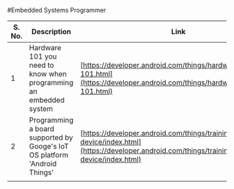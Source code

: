 #Embedded Systems Programmer

| S. No. | **Description** | Link |
| --- | --- | --- |
| 1 | Hardware 101 you need to know when programming an embedded system | [https://developer.android.com/things/hardware/hardware-101.html](https://developer.android.com/things/hardware/hardware-101.html) |
| 2 | Programming a board supported by Googe&#39;s IoT OS platform &#39;Android Things&#39; | [https://developer.android.com/things/training/first-device/index.html](https://developer.android.com/things/training/first-device/index.html) |
|   |   |   |

